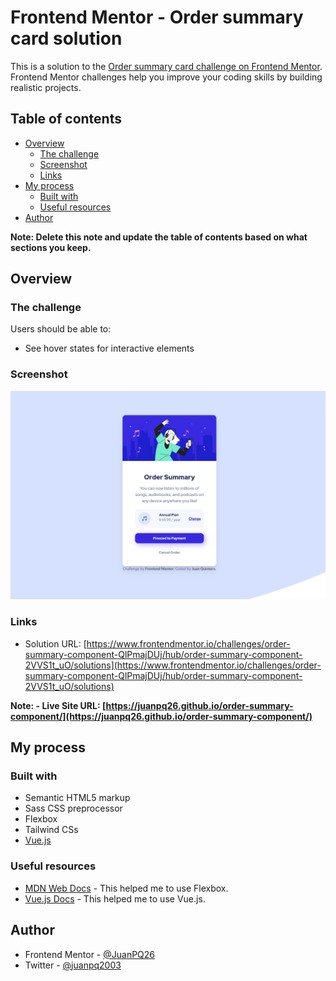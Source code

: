 # Frontend Mentor - Order summary card solution

This is a solution to the [Order summary card challenge on Frontend Mentor](https://www.frontendmentor.io/challenges/order-summary-component-QlPmajDUj). Frontend Mentor challenges help you improve your coding skills by building realistic projects. 

## Table of contents

- [Overview](#overview)
  - [The challenge](#the-challenge)
  - [Screenshot](#screenshot)
  - [Links](#links)
- [My process](#my-process)
  - [Built with](#built-with)
  - [Useful resources](#useful-resources)
- [Author](#author)

**Note: Delete this note and update the table of contents based on what sections you keep.**

## Overview

### The challenge

Users should be able to:

- See hover states for interactive elements

### Screenshot

![](./screenshots/screenshot.png)

### Links

- Solution URL: [https://www.frontendmentor.io/challenges/order-summary-component-QlPmajDUj/hub/order-summary-component-2VVS1t_uO/solutions](https://www.frontendmentor.io/challenges/order-summary-component-QlPmajDUj/hub/order-summary-component-2VVS1t_uO/solutions)

**Note: - Live Site URL: [https://juanpq26.github.io/order-summary-component/](https://juanpq26.github.io/order-summary-component/)**

## My process

### Built with

- Semantic HTML5 markup
- Sass CSS preprocessor
- Flexbox
- Tailwind CSs
- [Vue.js](https://vuejs.org/)

### Useful resources

- [MDN Web Docs](https://developer.mozilla.org/es/docs/Web/CSS/CSS_Flexible_Box_Layout/Basic_Concepts_of_Flexbox) - This helped me to use Flexbox.
- [Vue.js Docs](https://vuejs.org/v2/guide/) - This helped me to use Vue.js.

## Author

- Frontend Mentor - [@JuanPQ26](https://www.frontendmentor.io/profile/JuanPQ26)
- Twitter - [@juanpq2003](https://www.twitter.com/juanpq2003)
